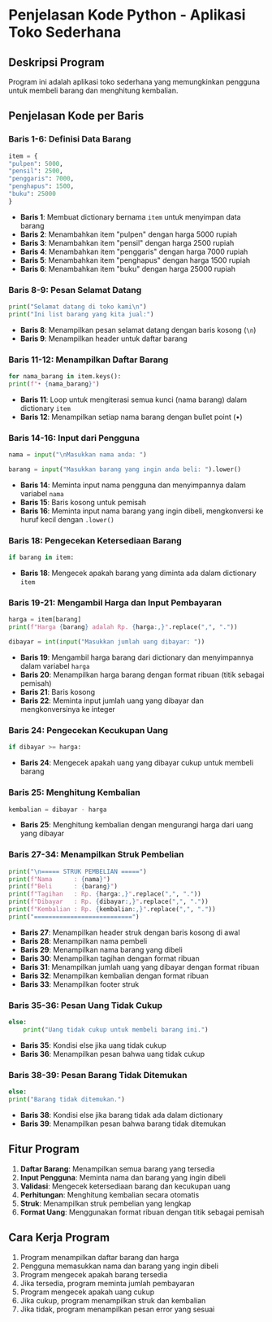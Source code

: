 # Penjelasan Kode Python - Aplikasi Toko Sederhana

## Deskripsi Program
Program ini adalah aplikasi toko sederhana yang memungkinkan pengguna untuk membeli barang dan menghitung kembalian.

## Penjelasan Kode per Baris

### Baris 1-6: Definisi Data Barang
```python
item = {
"pulpen": 5000,
"pensil": 2500,
"penggaris": 7000,
"penghapus": 1500,
"buku": 25000
}
```
- **Baris 1**: Membuat dictionary bernama `item` untuk menyimpan data barang
- **Baris 2**: Menambahkan item "pulpen" dengan harga 5000 rupiah
- **Baris 3**: Menambahkan item "pensil" dengan harga 2500 rupiah
- **Baris 4**: Menambahkan item "penggaris" dengan harga 7000 rupiah
- **Baris 5**: Menambahkan item "penghapus" dengan harga 1500 rupiah
- **Baris 6**: Menambahkan item "buku" dengan harga 25000 rupiah

### Baris 8-9: Pesan Selamat Datang
```python
print("Selamat datang di toko kami\n")
print("Ini list barang yang kita jual:")
```
- **Baris 8**: Menampilkan pesan selamat datang dengan baris kosong (`\n`)
- **Baris 9**: Menampilkan header untuk daftar barang

### Baris 11-12: Menampilkan Daftar Barang
```python
for nama_barang in item.keys():
print(f"• {nama_barang}")
```
- **Baris 11**: Loop untuk mengiterasi semua kunci (nama barang) dalam dictionary `item`
- **Baris 12**: Menampilkan setiap nama barang dengan bullet point (•)

### Baris 14-16: Input dari Pengguna
```python
nama = input("\nMasukkan nama anda: ")

barang = input("Masukkan barang yang ingin anda beli: ").lower()
```
- **Baris 14**: Meminta input nama pengguna dan menyimpannya dalam variabel `nama`
- **Baris 15**: Baris kosong untuk pemisah
- **Baris 16**: Meminta input nama barang yang ingin dibeli, mengkonversi ke huruf kecil dengan `.lower()`

### Baris 18: Pengecekan Ketersediaan Barang
```python
if barang in item:
```
- **Baris 18**: Mengecek apakah barang yang diminta ada dalam dictionary `item`

### Baris 19-21: Mengambil Harga dan Input Pembayaran
```python
harga = item[barang]
print(f"Harga {barang} adalah Rp. {harga:,}".replace(",", "."))

dibayar = int(input("Masukkan jumlah uang dibayar: "))
```
- **Baris 19**: Mengambil harga barang dari dictionary dan menyimpannya dalam variabel `harga`
- **Baris 20**: Menampilkan harga barang dengan format ribuan (titik sebagai pemisah)
- **Baris 21**: Baris kosong
- **Baris 22**: Meminta input jumlah uang yang dibayar dan mengkonversinya ke integer

### Baris 24: Pengecekan Kecukupan Uang
```python
if dibayar >= harga:
```
- **Baris 24**: Mengecek apakah uang yang dibayar cukup untuk membeli barang

### Baris 25: Menghitung Kembalian
```python
kembalian = dibayar - harga
```
- **Baris 25**: Menghitung kembalian dengan mengurangi harga dari uang yang dibayar

### Baris 27-34: Menampilkan Struk Pembelian
```python
print("\n===== STRUK PEMBELIAN =====")
print(f"Nama      : {nama}")
print(f"Beli      : {barang}")
print(f"Tagihan   : Rp. {harga:,}".replace(",", "."))
print(f"Dibayar   : Rp. {dibayar:,}".replace(",", "."))
print(f"Kembalian : Rp. {kembalian:,}".replace(",", "."))
print("===========================")
```
- **Baris 27**: Menampilkan header struk dengan baris kosong di awal
- **Baris 28**: Menampilkan nama pembeli
- **Baris 29**: Menampilkan nama barang yang dibeli
- **Baris 30**: Menampilkan tagihan dengan format ribuan
- **Baris 31**: Menampilkan jumlah uang yang dibayar dengan format ribuan
- **Baris 32**: Menampilkan kembalian dengan format ribuan
- **Baris 33**: Menampilkan footer struk

### Baris 35-36: Pesan Uang Tidak Cukup
```python
else:
    print("Uang tidak cukup untuk membeli barang ini.")
```
- **Baris 35**: Kondisi else jika uang tidak cukup
- **Baris 36**: Menampilkan pesan bahwa uang tidak cukup

### Baris 38-39: Pesan Barang Tidak Ditemukan
```python
else:
print("Barang tidak ditemukan.")
```
- **Baris 38**: Kondisi else jika barang tidak ada dalam dictionary
- **Baris 39**: Menampilkan pesan bahwa barang tidak ditemukan

## Fitur Program
1. **Daftar Barang**: Menampilkan semua barang yang tersedia
2. **Input Pengguna**: Meminta nama dan barang yang ingin dibeli
3. **Validasi**: Mengecek ketersediaan barang dan kecukupan uang
4. **Perhitungan**: Menghitung kembalian secara otomatis
5. **Struk**: Menampilkan struk pembelian yang lengkap
6. **Format Uang**: Menggunakan format ribuan dengan titik sebagai pemisah

## Cara Kerja Program
1. Program menampilkan daftar barang dan harga
2. Pengguna memasukkan nama dan barang yang ingin dibeli
3. Program mengecek apakah barang tersedia
4. Jika tersedia, program meminta jumlah pembayaran
5. Program mengecek apakah uang cukup
6. Jika cukup, program menampilkan struk dan kembalian
7. Jika tidak, program menampilkan pesan error yang sesuai